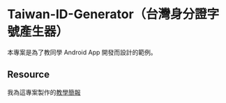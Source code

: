 # Taiwan-ID-Generator（台灣身分證字號產生器）
本專案是為了教同學 Android App 開發而設計的範例。

## Resource
我為這專案製作的[教學簡報](https://docs.google.com/presentation/d/19LEBg1anCUk20C3TAPXDyBb45TBf7uA1/edit?usp=sharing&ouid=117997295809782320434&rtpof=true&sd=true)
